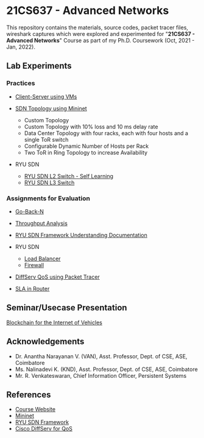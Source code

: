# 21CS637 - Advanced Networks

This repository contains the materials, source codes, packet tracer files, wireshark captures which were explored and experimented for "**21CS637 - Advanced Networks**" Course as part of my Ph.D. Coursework (Oct, 2021 - Jan, 2022). 

## Lab Experiments
### Practices

- [Client-Server using VMs](Client-Server.md)

- [SDN Topology using Mininet](SDN-Topology.md) 
  - Custom Topology
  - Custom Topology with 10% loss and 10 ms delay rate
  - Data Center Topology with four racks, each with four hosts and a single ToR switch
  - Configurable Dynamic Number of Hosts per Rack
  - Two ToR in Ring Topology to increase Availability

- RYU SDN 
  - [RYU SDN L2 Switch - Self Learning](SDN-L2.md)
  - [RYU SDN L3 Switch](SDN-L3.md)

### Assignments for Evaluation

- [Go-Back-N](GBN.md)

- [Throughput Analysis](Throughput-Analysis.md)

- [RYU SDN Framework Understanding Documentation](Docs/RYU_SDN_Understanding_Document.pdf)

- RYU SDN 
  - [Load Balancer](Load-Balancer.md)
  - [Firewall](SDN-Firewall.md)

- [DiffServ QoS using Packet Tracer](DiffServ-QoS.md)

- [SLA in Router](SLA-Router.md)

## Seminar/Usecase Presentation

[Blockchain for the Internet of Vehicles](B-IoV_SDN_NFV.md)

## Acknowledgements
- Dr. Anantha Narayanan V. (VAN), Asst. Professor, Dept. of CSE, ASE, Coimbatore
- Ms. Nalinadevi K. (KND), Asst. Professor, Dept. of CSE, ASE, Coimbatore
- Mr. R. Venkateswaran, Chief Information Officer, Persistent Systems

## References
- [Course Website](https://sites.google.com/view/21cs637/)
- [Mininet](http://mininet.org/walkthrough/)
- [RYU SDN Framework](https://osrg.github.io/ryu-book/en/html/)
- [Cisco DiffServ for QoS](https://www.cisco.com/c/en/us/td/docs/ios-xml/ios/qos_dfsrv/configuration/15-mt/qos-dfsrv-15-mt-book/qos-dfsrv.html)
